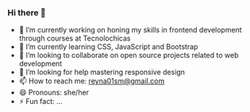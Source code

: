 ### Hi there 👋




- 🔭 I’m currently working on honing my skills in frontend development through courses at Tecnolochicas
- 🌱 I’m currently learning CSS, JavaScript and Bootstrap
- 👯 I’m looking to collaborate on open source projects related to web development
- 🤔 I’m looking for help mastering responsive design
- 📫 How to reach me: reyna01sm@gmail.com
- 😄 Pronouns: she/her
- ⚡ Fun fact: ...

